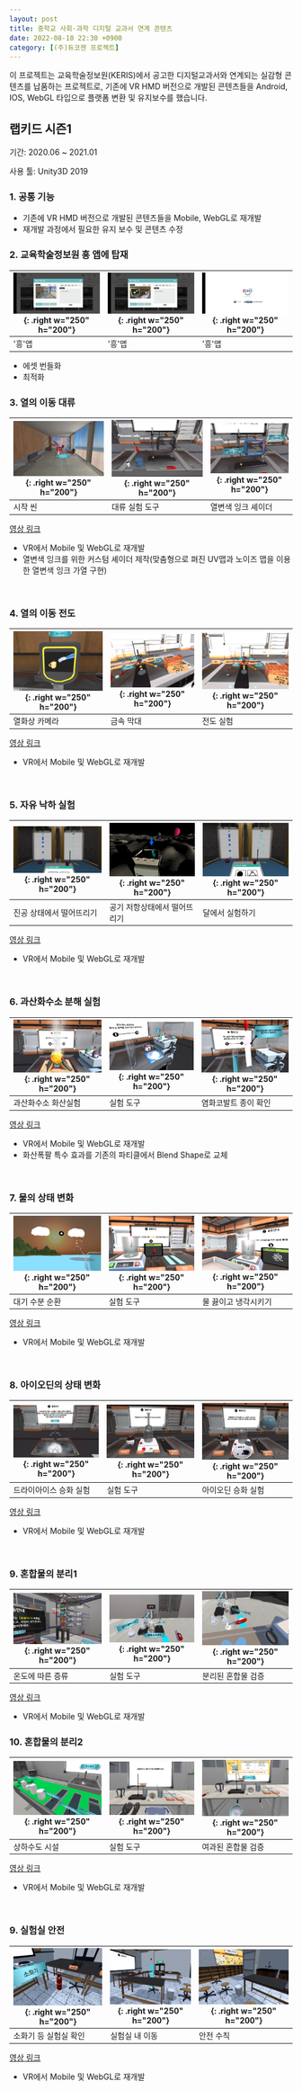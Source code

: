 ```yaml
---
layout: post
title: 중학교 사회·과학 디지털 교과서 연계 콘텐츠
date: 2022-08-10 22:30 +0900
category: [(주)듀코젠 프로젝트]
---
```


이 프로젝트는 교육학술정보원(KERIS)에서 공고한 디지털교과서와 연계되는 실감형 콘텐츠를 납품하는 프로젝트로, 기존에 VR HMD 버전으로 개발된 콘텐츠들을 Android, IOS, WebGL 타입으로 플랫폼 변환 및 유지보수를 했습니다.

## 랩키드 시즌1

기간: 2020.06 ~ 2021.01

사용 툴: Unity3D 2019

### 1. 공통 기능
- 기존에 VR HMD 버전으로 개발된 콘텐츠들을 Mobile, WebGL로 재개발
- 재개발 과정에서 필요한 유지 보수 및 콘텐츠 수정

### 2. 교육학술정보원 흥 앱에 탑재

| ![img-description](/assets/Labkid1Images/Heung1.jpg){: .right w="250" h="200"} | ![img-description](/assets/Labkid1Images/Heung2.jpg){: .right w="250" h="200"} | ![img-description](/assets/Labkid1Images/Heung3.jpg){: .right w="250" h="200"} |
| ------------------------------------------------------------ | ------------------------------------------------------------ | ------------------------------------------------------------ |
| '흥'앱                                                       | '흥'앱                                                       | '흥'앱                                                       |

- 에셋 번들화
- 최적화

### 3. 열의 이동 대류

| ![img-description](/assets/Labkid1Images/Convec_1.png){: .right w="250" h="200"} | ![img-description](/assets/Labkid1Images/Convec_2.png){: .right w="250" h="200"} | ![img-description](/assets/Labkid1Images/Convec_3.png){: .right w="250" h="200"} |
| ------------------------------------------------------------ | ------------------------------------------------------------ | ------------------------------------------------------------ |
| 시작 씬                                                      | 대류 실험 도구                                               | 열변색 잉크 셰이더                                           |

[영상 링크](https://vimeo.com/459322967/cf31a27791)

- VR에서 Mobile 및 WebGL로 재개발
- 열변색 잉크를 위한 커스텀 셰이더 제작(맞춤형으로 펴진 UV맵과 노이즈 맵을 이용한 열변색 잉크 가열 구현)

​     

### 4. 열의 이동 전도

| ![img-description](/assets/Labkid1Images/Conduc_1.png){: .right w="250" h="200"} | ![img-description](/assets/Labkid1Images/Conduc_2.png){: .right w="250" h="200"} | ![img-description](/assets/Labkid1Images/Conduc_3.png){: .right w="250" h="200"} |
| ------------------------------------------------------------ | ------------------------------------------------------------ | ------------------------------------------------------------ |
| 열화상 카메라                                                | 금속 막대                                                    | 전도 실험                                                    |

[영상 링크](https://vimeo.com/459323043/ff00769576)

- VR에서 Mobile 및 WebGL로 재개발

​     



### 5. 자유 낙하 실험

| ![img-description](/assets/Labkid1Images/Gali_1.png){: .right w="250" h="200"} | ![img-description](/assets/Labkid1Images/Gali_2.png){: .right w="250" h="200"} | ![img-description](/assets/Labkid1Images/Gali_3.png){: .right w="250" h="200"} |
| ------------------------------------------------------------ | ------------------------------------------------------------ | ------------------------------------------------------------ |
| 진공 상태에서 떨어뜨리기                                     | 공기 저항상태에서 떨어뜨리기                                 | 달에서 실험하기                                              |

[영상 링크](https://vimeo.com/459322476/b8d2eb2d4f)

- VR에서 Mobile 및 WebGL로 재개발

​     

### 6. 과산화수소 분해 실험

| ![img-description](/assets/Labkid1Images/Hydro_1.png){: .right w="250" h="200"} | ![img-description](/assets/Labkid1Images/Hydro_2.png){: .right w="250" h="200"} | ![img-description](/assets/Labkid1Images/Hydro_3.png){: .right w="250" h="200"} |
| ------------------------------------------------------------ | ------------------------------------------------------------ | ------------------------------------------------------------ |
| 과산화수소 화산실험                                          | 실험 도구                                                    | 염화코발트 종이 확인                                         |

[영상 링크](https://vimeo.com/459322558/67f63a6dfb)

- VR에서 Mobile 및 WebGL로 재개발
- 화산폭팔 특수 효과를 기존의 파티클에서 Blend Shape로 교체

​     

### 7. 물의 상태 변화

| ![img-description](/assets/Labkid1Images/Water_1.png){: .right w="250" h="200"} | ![img-description](/assets/Labkid1Images/Water_2.png){: .right w="250" h="200"} | ![img-description](/assets/Labkid1Images/Water_3.png){: .right w="250" h="200"} |
| ------------------------------------------------------------ | ------------------------------------------------------------ | ------------------------------------------------------------ |
| 대기 수분 순환                                               | 실험 도구                                                    | 물 끓이고 냉각시키기                                         |

[영상 링크](https://vimeo.com/459322620/8ec225577b)

- VR에서 Mobile 및 WebGL로 재개발

​     

### 8. 아이오딘의 상태 변화

| ![img-description](/assets/Labkid1Images/Iodin_1.png){: .right w="250" h="200"} | ![img-description](/assets/Labkid1Images/Iodin_2.png){: .right w="250" h="200"} | ![img-description](/assets/Labkid1Images/Iodin_3.png){: .right w="250" h="200"} |
| ------------------------------------------------------------ | ------------------------------------------------------------ | ------------------------------------------------------------ |
| 드라이아이스 승화 실험                                       | 실험 도구                                                    | 아이오딘 승화 실험                                           |

[영상 링크](https://vimeo.com/459322771/11f2113982)

- VR에서 Mobile 및 WebGL로 재개발

​     

### 9. 혼합물의 분리1

| ![img-description](/assets/Labkid1Images/Mix1_1.png){: .right w="250" h="200"} | ![img-description](/assets/Labkid1Images/Mix1_2.png){: .right w="250" h="200"} | ![img-description](/assets/Labkid1Images/Mix1_3.png){: .right w="250" h="200"} |
| ------------------------------------------------------------ | ------------------------------------------------------------ | ------------------------------------------------------------ |
| 온도에 따른 증류                                             | 실험 도구                                                    | 분리된 혼합물 검증                                           |

[영상 링크](https://vimeo.com/459322848/64e995110b)

- VR에서 Mobile 및 WebGL로 재개발


### 10. 혼합물의 분리2

| ![img-description](/assets/Labkid1Images/Mix2_1.png){: .right w="250" h="200"} | ![img-description](/assets/Labkid1Images/Mix2_2.png){: .right w="250" h="200"} | ![img-description](/assets/Labkid1Images/Mix2_3.png){: .right w="250" h="200"} |
| ------------------------------------------------------------ | ------------------------------------------------------------ | ------------------------------------------------------------ |
| 상하수도 시설                                                | 실험 도구                                                    | 여과된 혼합물 검증                                           |

[영상 링크](https://vimeo.com/459322931/f75a9e2edf)

- VR에서 Mobile 및 WebGL로 재개발

​     

### 9. 실험실 안전

| ![img-description](/assets/Labkid1Images/Safe_1.png){: .right w="250" h="200"} | ![img-description](/assets/Labkid1Images/Safe_2.png){: .right w="250" h="200"} | ![img-description](/assets/Labkid1Images/Safe_3.png){: .right w="250" h="200"} |
| ------------------------------------------------------------ | ------------------------------------------------------------ | ------------------------------------------------------------ |
| 소화기 등 실험실 확인                                        | 실험실 내 이동                                               | 안전 수칙                                                    |

[영상 링크](https://vimeo.com/459323113/d72f7921dc)

- VR에서 Mobile 및 WebGL로 재개발